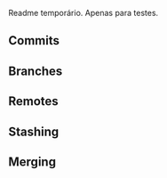 Readme temporário. Apenas para testes.

## Commits

## Branches

## Remotes

## Stashing

## Merging
